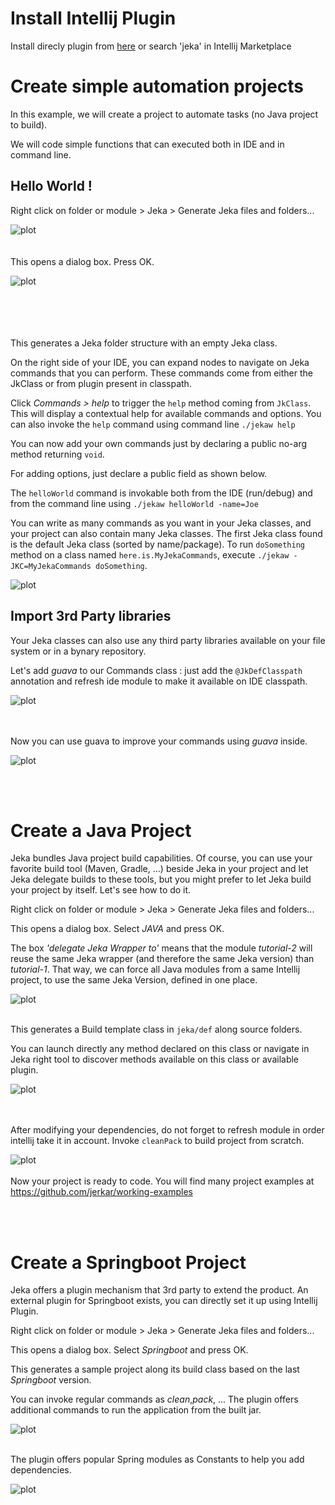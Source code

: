 # Install Intellij Plugin

Install direcly plugin from [here](https://plugins.jetbrains.com/plugin/13489-jeka) 
or search 'jeka' in Intellij Marketplace

# Create simple automation projects

In this example, we will create a project to automate tasks (no Java project to build).

We will code simple functions that can executed both in IDE and in command line.

## Hello World !

Right click on folder or module > Jeka > Generate Jeka files and folders...

![plot](images/generate-jeka-files.png)
<br/><br/><br/>
This opens a dialog box. Press OK.

![plot](images/create-jeka-files.png)

<br/><br/><br/><br/>
This generates a Jeka folder structure with an empty Jeka class.

On the right side of your IDE, you can expand nodes to navigate on Jeka commands that you can perform. These commands come from either the JkClass or from plugin present in classpath.

Click *Commands > help* to trigger the `help` method coming from `JkClass`. 
This will display a contextual help for available commands and options.
You can also invoke the `help` command using command line `./jekaw help`

You can now add your own commands just by declaring a public no-arg method returning `void`.

For adding options, just declare a public field as shown below.

The `helloWorld` command is invokable both from the IDE (run/debug) and from the command line using `./jekaw helloWorld -name=Joe`

You can write as many commands as you want in your Jeka classes, and your project can also contain many Jeka classes. 
The first Jeka class found is the default Jeka class (sorted by name/package). To run `doSomething` method on 
a class named `here.is.MyJekaCommands`, execute `./jekaw -JKC=MyJekaCommands doSomething`.

![plot](images/scaffolded-1.png)


## Import 3rd Party libraries

Your Jeka classes can also use any third party libraries available on your file system or in a bynary repository.

Let's add *guava* to our Commands class : just add the `@JkDefClasspath` annotation and refresh ide module to 
make it available on IDE classpath.

![plot](images/import-guava.png)

<br/><br/>
Now you can use guava to improve your commands using *guava* inside.

![plot](images/run-guava.png)

<br/><br/>

# Create a Java Project

Jeka bundles Java project build capabilities. Of course, you can use your favorite build tool (Maven, Gradle, ...) 
beside Jeka in your project and let Jeka delegate builds to these tools, but you might prefer to let Jeka build 
your project by itself. Let's see how to do it.

Right click on folder or module > Jeka > Generate Jeka files and folders...

This opens a dialog box. Select *JAVA* and press OK.

The box *'delegate Jeka Wrapper to'* means that the module *tutorial-2* will reuse the same Jeka wrapper 
(and therefore the same Jeka version) than *tutorial-1*. That way, we can force all Java modules from a same Intellij 
project, to use the same Jeka Version, defined in one place.

![plot](images/create-jeka-files-java.png)
<br/><br/>

This generates a Build template class in `jeka/def` along source folders.

You can launch directly any method declared on this class or navigate in Jeka right tool to discover methods available 
on this class or available plugin.

![plot](images/scaffolded-java.png)

<br/><br/>
After modifying your dependencies, do not forget to refresh module in order intellij take it in account.
Invoke `cleanPack` to build project from scratch.

![plot](images/refresh.png)
<br/><br/>
Now your project is ready to code. You will find many project examples at https://github.com/jerkar/working-examples

<br/><br/>

# Create a Springboot Project

Jeka offers a plugin mechanism that 3rd party to extend the product. An external plugin for Springboot 
exists, you can directly set it up using Intellij Plugin.

Right click on folder or module > Jeka > Generate Jeka files and folders...

This opens a dialog box. Select *Springboot* and press OK.

This generates a sample project along its build class based on the last *Springboot* version.

You can invoke regular commands as *clean*,*pack*, ... The plugin offers additional commands 
to run the application from the built jar.

![plot](images/scaffolded-springboot-1.png)
<br/><br/>

The plugin offers popular Spring modules as Constants to help you add dependencies.

![plot](images/scaffolded-springboot-2.png)

